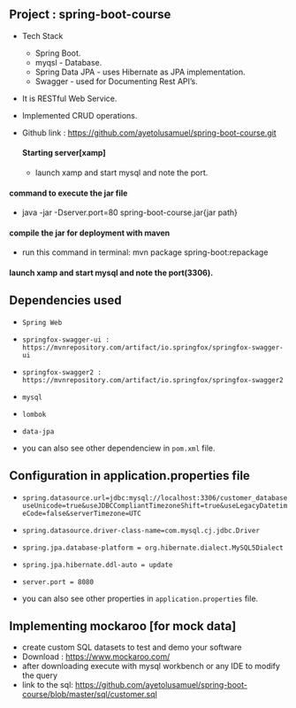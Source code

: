 Project : spring-boot-course
-----------------------------------------------
- Tech Stack
  - Spring Boot.
  - myqsl -  Database.
  - Spring Data JPA - uses Hibernate as JPA implementation.
  - Swagger - used for Documenting Rest API’s.
- It is RESTful Web Service.
- Implemented CRUD operations.
- Github link : https://github.com/ayetolusamuel/spring-boot-course.git


    
   #### Starting server[xamp]
  - launch xamp and start mysql and note the port.
            
            
 #### command to execute the jar file
- java -jar -Dserver.port=80 spring-boot-course.jar{jar path}
        
 #### compile the jar for deployment with maven
- run this command in terminal: mvn package spring-boot:repackage
        
        
        
 #### launch xamp and start mysql and note the port(3306).
        

Dependencies used
------------------------------------------------------
- `Spring Web `
- `springfox-swagger-ui : https://mvnrepository.com/artifact/io.springfox/springfox-swagger-ui`
- `springfox-swagger2 : https://mvnrepository.com/artifact/io.springfox/springfox-swagger2`
- `mysql`
-  `lombok`
-  `data-jpa`
    
- you can also see other dependenciew in `pom.xml` file.


Configuration in application.properties file
------------------------------------------------------
- `spring.datasource.url=jdbc:mysql://localhost:3306/customer_database useUnicode=true&useJDBCCompliantTimezoneShift=true&useLegacyDatetimeCode=false&serverTimezone=UTC`
- `spring.datasource.driver-class-name=com.mysql.cj.jdbc.Driver`
- `spring.jpa.database-platform = org.hibernate.dialect.MySQL5Dialect`
- `spring.jpa.hibernate.ddl-auto = update`
-  `server.port = 8080`
    
- you can also see other properties in `application.properties` file.
        
Implementing mockaroo [for mock data]
--------------------------------------------------
- create custom SQL datasets to test and demo your software
- Download : https://www.mockaroo.com/
- after downloading execute with mysql workbench or any IDE to modify the query
- link to the sql: https://github.com/ayetolusamuel/spring-boot-course/blob/master/sql/customer.sql
 
 
  
